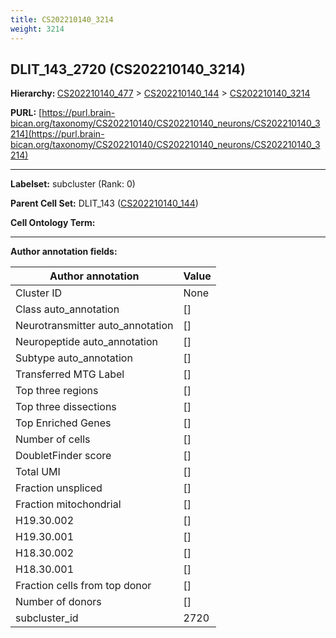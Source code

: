 ```yaml
---
title: CS202210140_3214
weight: 3214
---
```

## DLIT_143_2720 (CS202210140_3214)
<b>Hierarchy: </b>
[CS202210140_477](../CS202210140_477) >
[CS202210140_144](../CS202210140_144) >
[CS202210140_3214](../CS202210140_3214)

**PURL:** [https://purl.brain-bican.org/taxonomy/CS202210140/CS202210140_neurons/CS202210140_3214](https://purl.brain-bican.org/taxonomy/CS202210140/CS202210140_neurons/CS202210140_3214)

---


**Labelset:** subcluster (Rank: 0)

**Parent Cell Set:** DLIT_143 ([CS202210140_144](../CS202210140_144))



**Cell Ontology Term:** 

[MARKER GENES.]: #


---

[TRANSFERRED ANNOTATIONS.]: #


[AUTHOR ANNOTATION FIELDS.]: #


**Author annotation fields:**

| Author annotation | Value |
|-------------------|-------|
|Cluster ID|None|
|Class auto_annotation|[]|
|Neurotransmitter auto_annotation|[]|
|Neuropeptide auto_annotation|[]|
|Subtype auto_annotation|[]|
|Transferred MTG Label|[]|
|Top three regions|[]|
|Top three dissections|[]|
|Top Enriched Genes|[]|
|Number of cells|[]|
|DoubletFinder score|[]|
|Total UMI|[]|
|Fraction unspliced|[]|
|Fraction mitochondrial|[]|
|H19.30.002|[]|
|H19.30.001|[]|
|H18.30.002|[]|
|H18.30.001|[]|
|Fraction cells from top donor|[]|
|Number of donors|[]|
|subcluster_id|2720|
